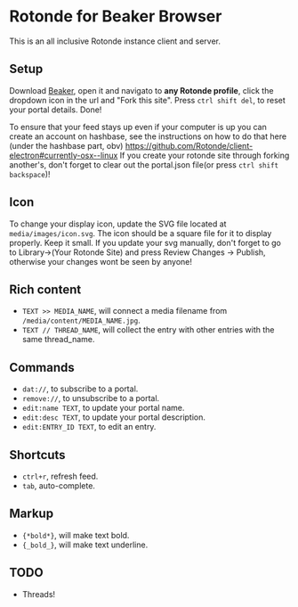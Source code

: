 # Rotonde for Beaker Browser

This is an all inclusive Rotonde instance client and server.
 


## Setup

Download [Beaker](http://beakerbrowser.com), open it and navigato to **any Rotonde profile**, click the dropdown icon in the url and "Fork this site". Press `ctrl shift del`, to reset your portal details. Done!

To ensure that your feed stays up even if your computer is up you can create an account on hashbase, see the instructions on how to do that here (under the hashbase part, obv) https://github.com/Rotonde/client-electron#currently-osx--linux If you create your rotonde site through forking another's, don't forget to clear out the portal.json file(or press `ctrl shift backspace`)!

## Icon

To change your display icon, update the SVG file located at `media/images/icon.svg`. The icon should be a square file for it to display properly. Keep it small. If you update your svg manually, don't forget to go to Library->(Your Rotonde Site) and press Review Changes -> Publish, otherwise your changes wont be seen by anyone!

## Rich content

- `TEXT >> MEDIA_NAME`, will connect a media filename from `/media/content/MEDIA_NAME.jpg`.
- `TEXT // THREAD_NAME`, will collect the entry with other entries with the same thread_name.

## Commands

- `dat://`, to subscribe to a portal.
- `remove://`, to unsubscribe to a portal.
- `edit:name TEXT`, to update your portal name.
- `edit:desc TEXT`, to update your portal description.
- `edit:ENTRY_ID TEXT`, to edit an entry.

## Shortcuts

- `ctrl+r`, refresh feed.
- `tab`, auto-complete.

## Markup

- `{*bold*}`, will make text bold.
- `{_bold_}`, will make text underline.

## TODO

- Threads!